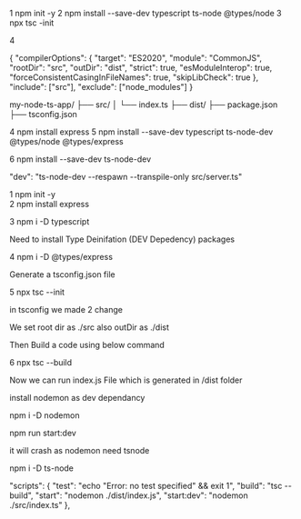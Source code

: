 1   npm init -y 
2   npm install --save-dev typescript ts-node @types/node
3   npx tsc -init  

<!-- Add below configuration in tsc configuration file -->


4



{
  "compilerOptions": {
    "target": "ES2020",
    "module": "CommonJS",
    "rootDir": "src",
    "outDir": "dist",
    "strict": true,
    "esModuleInterop": true,
    "forceConsistentCasingInFileNames": true,
    "skipLibCheck": true
  },
  "include": ["src"],
  "exclude": ["node_modules"]
}



<!-- Add Below Project Structure -->

my-node-ts-app/
├── src/
│   └── index.ts
├── dist/
├── package.json
├── tsconfig.json





4   npm install express
5   npm install --save-dev typescript ts-node-dev @types/node @types/express



<!-- Watch Command -->

6   npm install --save-dev ts-node-dev


<!-- Add Below Script in script in .json -->


"dev": "ts-node-dev --respawn --transpile-only src/server.ts"








<!-- 
==================================================================
 -->



 1 npm init -y  
 2 npm install express  


<!-- We have install typescript as dev dependency -->
 3 npm i -D typescript   


<!-- Create a src folder -->  



Need to install Type Deinifation (DEV Depedency) packages

4  npm i -D  @types/express



Generate  a tsconfig.json file  

5 npx tsc --init



in tsconfig we made 2 change 

We set root dir as  ./src 
also outDir as      ./dist





Then Build a code using below command 

6  npx tsc --build 



Now we can run index.js File which is generated in  /dist folder





install nodemon as dev dependancy 

npm i -D nodemon


npm run start:dev   


it will crash as nodemon need tsnode 


npm i -D ts-node



"scripts": {
    "test": "echo \"Error: no test specified\" && exit 1",
    "build": "tsc --build",
    "start": "nodemon ./dist/index.js",
    "start:dev": "nodemon ./src/index.ts"
  },